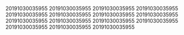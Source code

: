 20191030035955
20191030035955
20191030035955
20191030035955
20191030035955
20191030035955
20191030035955
20191030035955
20191030035955
20191030035955
20191030035955
20191030035955
20191030035955
20191030035955
20191030035955
